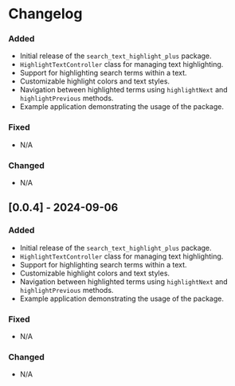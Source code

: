 # Changelog

### Added
- Initial release of the `search_text_highlight_plus` package.
- `HighlightTextController` class for managing text highlighting.
- Support for highlighting search terms within a text.
- Customizable highlight colors and text styles.
- Navigation between highlighted terms using `highlightNext` and `highlightPrevious` methods.
- Example application demonstrating the usage of the package.

### Fixed
- N/A

### Changed
- N/A

## [0.0.4] - 2024-09-06

### Added
- Initial release of the `search_text_highlight_plus` package.
- `HighlightTextController` class for managing text highlighting.
- Support for highlighting search terms within a text.
- Customizable highlight colors and text styles.
- Navigation between highlighted terms using `highlightNext` and `highlightPrevious` methods.
- Example application demonstrating the usage of the package.

### Fixed
- N/A

### Changed
- N/A

